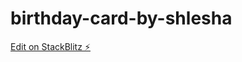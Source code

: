 # birthday-card-by-shlesha

[Edit on StackBlitz ⚡️](https://stackblitz.com/edit/birthday-card-by-shlesha)